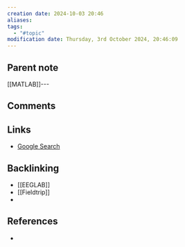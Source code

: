 ```yaml
---
creation date: 2024-10-03 20:46
aliases: 
tags:
  - "#topic"
modification date: Thursday, 3rd October 2024, 20:46:09
---
```


## Parent note
[[MATLAB]]---
## Comments

## Links
- [Google Search](https://www.google.com/search?q=MATLAB+toolboxes)

## Backlinking
+ [[EEGLAB]]
+ [[Fieldtrip]]
+ 
## References
+ 